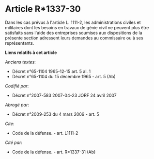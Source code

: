 # Article R*1337-30

Dans les cas prévus à l'article L. 1111-2, les administrations civiles et militaires dont les besoins en travaux de génie
civil ne peuvent plus être satisfaits sans l'aide des entreprises soumises aux dispositions de la présente section adressent
leurs demandes au commissaire ou à ses représentants.

**Liens relatifs à cet article**

_Anciens textes_:

  - Décret n°65-1104 1965-12-15 art. 5 al. 1
  - Décret n°65-1104 du 15 décembre 1965 - art. 5 (Ab)

_Codifié par_:

  - Décret n°2007-583 2007-04-23 JORF 24 avril 2007

_Abrogé par_:

  - Décret n°2009-253 du 4 mars 2009 - art. 5

_Cite_:

  - Code de la défense. - art. L1111-2

_Cité par_:

  - Code de la défense. - art. R*1337-31 (Ab)

